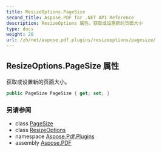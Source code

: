 ```yaml
---
title: ResizeOptions.PageSize
second_title: Aspose.PDF for .NET API Reference
description: ResizeOptions 属性。获取或设置新的页面大小
type: docs
weight: 20
url: /zh/net/aspose.pdf.plugins/resizeoptions/pagesize/
---
```

## ResizeOptions.PageSize 属性

获取或设置新的页面大小。

```csharp
public PageSize PageSize { get; set; }
```

### 另请参阅

* class [PageSize](../../../aspose.pdf/pagesize/)
* class [ResizeOptions](../)
* namespace [Aspose.Pdf.Plugins](../../../aspose.pdf.plugins/)
* assembly [Aspose.PDF](../../../)